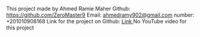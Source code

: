 This project made by Ahmed Ramie Maher
Github: https://github.com/ZeroMaster9
Email: ahmedramy902@gmail.com
number: +201010908168
Link for the project on Github: [Link
](https://github.com/ZeroMaster9/Amazon_Kitchenware_dataset)
No YouTube video for this project